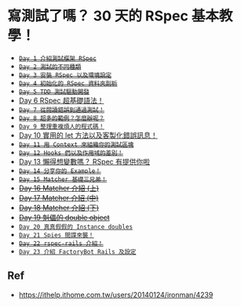 # 寫測試了嗎？ 30 天的 RSpec 基本教學！

* ~~[`Day 1 介紹測試框架 RSpec`](./01/)~~
* ~~[`Day 2 測試的不同種類`](./02)~~
* ~~[`Day 3 安裝 RSpec 以及環境設定`](./03/)~~
* ~~[`Day 4 初始化的 RSpec 資料夾剖析`](./04/)~~
* ~~[`Day 5 TDD 測試驅動開發`](./05/)~~
* [Day 6 RSpec 超基礎語法！](./06/)
* ~~[`Day 7 從閱讀錯誤到通過測試！`](./07/)~~
* ~~[`Day 8 超多的範例？怎麼辦呢？`](./08/)~~
* [`Day 9 整理重複煩人的程式碼！`](./09/)
* [Day 10 實用的 let 方法以及客製化錯誤訊息！](./10/)
* ~~[`Day 11 用 Context 來組織你的測試區塊`](./11/)~~
* ~~[`Day 12 Hooks 們以及作用域的差別！`](./12/)~~
* [Day 13 懶得想變數嗎？ RSpec 有提供你啦](./13/)
* ~~[`Day 14 分享你的 Example！`](./14/)~~
* ~~[`Day 15 Matcher 基礎三兄弟！`](./15/)~~
* ~~[Day 16 Matcher 介紹 (上)](./16/)~~
* ~~[Day 17 Matcher 介紹 (中)](./17/)~~
* ~~[Day 18 Matcher 介紹 (下)](./18/)~~
* ~~[Day 19 魁儡的 double object](./19/)~~
* [`Day 20 真真假假的 Instance doubles`](./20/)
* [`Day 21 Spies 間諜來襲！`](./21/)
* ~~[`Day 22 rspec-rails 介紹！`](./22/)~~
* [`Day 23 介紹 FactoryBot Rails 及設定`](./23/)

## Ref

* <https://ithelp.ithome.com.tw/users/20140124/ironman/4239>